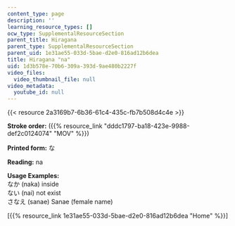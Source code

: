```yaml
---
content_type: page
description: ''
learning_resource_types: []
ocw_type: SupplementalResourceSection
parent_title: Hiragana
parent_type: SupplementalResourceSection
parent_uid: 1e31ae55-033d-5bae-d2e0-816ad12b6dea
title: Hiragana "na"
uid: 1d3b578e-70b6-309a-393d-9ae480b2227f
video_files:
  video_thumbnail_file: null
video_metadata:
  youtube_id: null
---
```


{{< resource 2a3169b7-6b36-61c4-435c-fb7b508d4c4e >}}

**Stroke order:** ({{% resource_link "dddc1797-ba18-423e-9988-def2c0124074" "MOV" %}})

**Printed form:** な

**Reading:** na

**Usage Examples:**  
なか (naka) inside  
ない (nai) not exist  
さなえ (sanae) Sanae (female name)

  
\[{{% resource_link 1e31ae55-033d-5bae-d2e0-816ad12b6dea "Home" %}}\]